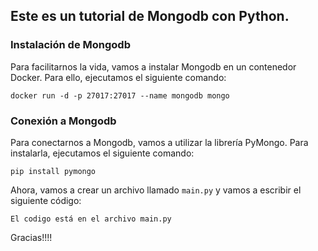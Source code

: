 ## Este es un tutorial de Mongodb con Python.
### Instalación de Mongodb
Para facilitarnos la vida, vamos a instalar Mongodb en un contenedor Docker. Para ello, ejecutamos el siguiente comando:
    
    
    docker run -d -p 27017:27017 --name mongodb mongo

### Conexión a Mongodb
Para conectarnos a Mongodb, vamos a utilizar la librería PyMongo. Para instalarla, ejecutamos el siguiente comando:
    
    
    pip install pymongo

Ahora, vamos a crear un archivo llamado `main.py` y vamos a escribir el siguiente código:


    El codigo está en el archivo main.py

Gracias!!!!